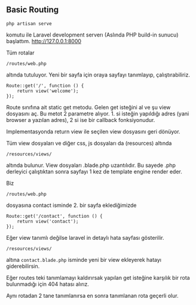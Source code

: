 ## Basic Routing ##

`php artisan serve`

komutu ile Laravel development serverı (Aslında PHP build-in sunucu) başlattım. http://127.0.0.1:8000


Tüm rotalar

`/routes/web.php`

altında tutuluyor. Yeni bir sayfa için oraya sayfayı tanımlayıp, çalıştırabiliriz.

```
Route::get('/', function () {
    return view('welcome');
});
```

Route sınıfına ait static get metodu. Gelen get isteğini al ve şu view dosyasını aç.
Bu metot 2 parametre alıyor. 1. si isteğin yapıldığı adres (yani browser a yazılan adres), 2 si ise bir callback fonksiyonudur.

Implementasyonda return view ile seçilen view dosyasını geri dönüyor.

Tüm view dosyaları ve diğer css, js dosyaları da (resources) altında

`/resources/views/`

altında bulunur. View dosyaları .blade.php uzantılıdır. 
Bu sayede .php derleyici çalıştıktan sonra sayfayı 1 kez de template engine render eder.

Biz

`/routes/web.php`

dosyasına contact isminde 2. bir sayfa eklediğimizde

```
Route::get('/contact', function () {
    return view('contact');
});
```

Eğer view tanımlı değilse laravel in detaylı hata sayfası gösterilir.

`/resources/views/`

altına `contact.blade.php` isminde yeni bir view ekleyerek hatayı giderebilirsin.

Eğer routes teki tanımlamayı kaldırırsak yapılan get isteğine karşılık bir rota bulunmadığı için 404 hatası alırız.

Aynı rotadan 2 tane tanımlanırsa en sonra tanımlanan rota geçerli olur.